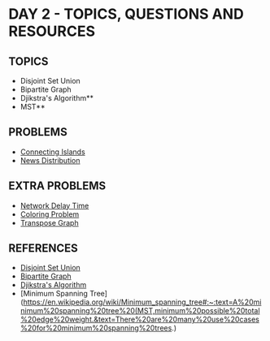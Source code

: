 # DAY 2 - TOPICS, QUESTIONS AND RESOURCES

## TOPICS

- Disjoint Set Union
- Bipartite Graph
- Djikstra's Algorithm\*\*
- MST\*\*

## PROBLEMS

- [Connecting Islands](https://www.codechef.com/problems/CD1IT5)
- [News Distribution](https://codeforces.com/contest/1167/problem/C)

## EXTRA PROBLEMS

- [Network Delay Time](https://leetcode.com/problems/network-delay-time/)
- [Coloring Problem](https://leetcode.com/problems/possible-bipartition/discuss/213114/The-classical-graph-problem-%222-Coloring-Problem%22-solved-using-DFS)
- [Transpose Graph](https://www.geeksforgeeks.org/transpose-graph)

## REFERENCES

- [Disjoint Set Union](https://www.geeksforgeeks.org/disjoint-set-data-structures/)
- [Bipartite Graph](https://www.geeksforgeeks.org/bipartite-graph/)
- [Djikstra's Algorithm](https://www.geeksforgeeks.org/dijkstras-shortest-path-algorithm-greedy-algo-7/)
- [Minimum Spanning Tree](https://en.wikipedia.org/wiki/Minimum_spanning_tree#:~:text=A%20minimum%20spanning%20tree%20(MST,minimum%20possible%20total%20edge%20weight.&text=There%20are%20many%20use%20cases%20for%20minimum%20spanning%20trees.)
